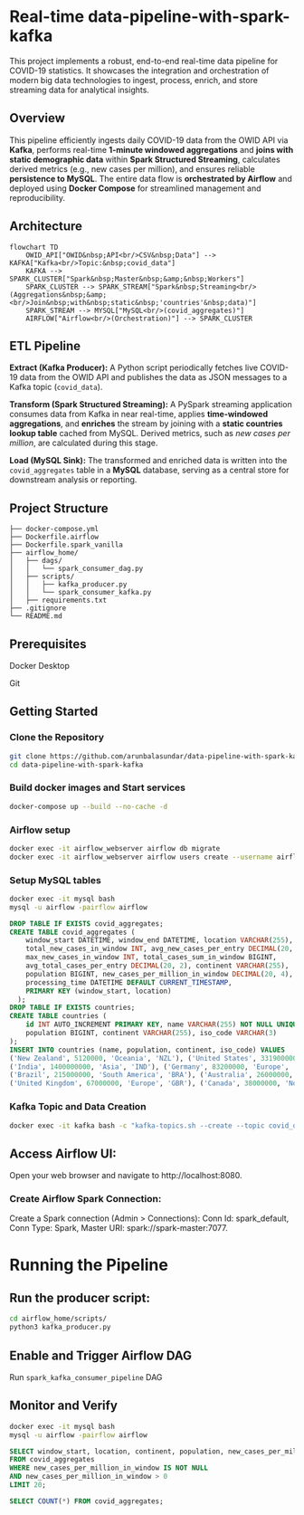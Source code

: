 # Real-time data-pipeline-with-spark-kafka
This project implements a robust, end-to-end real-time data pipeline for COVID-19 statistics. It showcases the integration and orchestration of modern big data technologies to ingest, process, enrich, and store streaming data for analytical insights.

## Overview
This pipeline efficiently ingests daily COVID-19 data from the OWID API via **Kafka**, performs real-time **1-minute windowed aggregations** and **joins with static demographic data** within **Spark Structured Streaming**, calculates derived metrics (e.g., new cases per million), and ensures reliable **persistence to MySQL**. The entire data flow is **orchestrated by Airflow** and deployed using **Docker Compose** for streamlined management and reproducibility.

## **Architecture**
```mermaid
flowchart TD
    OWID_API["OWID&nbsp;API<br/>CSV&nbsp;Data"] --> KAFKA["Kafka<br/>Topic:&nbsp;covid_data"]
    KAFKA --> SPARK_CLUSTER["Spark&nbsp;Master&nbsp;&amp;&nbsp;Workers"]
    SPARK_CLUSTER --> SPARK_STREAM["Spark&nbsp;Streaming<br/>(Aggregations&nbsp;&amp;<br/>Join&nbsp;with&nbsp;static&nbsp;'countries'&nbsp;data)"]
    SPARK_STREAM --> MYSQL["MySQL<br/>(covid_aggregates)"]
    AIRFLOW["Airflow<br/>(Orchestration)"] --> SPARK_CLUSTER
```

## ETL Pipeline
**Extract (Kafka Producer):**
A Python script periodically fetches live COVID-19 data from the OWID API and publishes the data as JSON messages to a Kafka topic (`covid_data`).

**Transform (Spark Structured Streaming):**
A PySpark streaming application consumes data from Kafka in near real-time, applies **time-windowed aggregations**, and **enriches** the stream by joining with a **static countries lookup table** cached from MySQL. Derived metrics, such as *new cases per million*, are calculated during this stage.

**Load (MySQL Sink):**
The transformed and enriched data is written into the `covid_aggregates` table in a **MySQL** database, serving as a central store for downstream analysis or reporting.

## Project Structure

```data-pipeline-with-spark-kafka/
├── docker-compose.yml
├── Dockerfile.airflow
├── Dockerfile.spark_vanilla
├── airflow_home/
│   ├── dags/
│   │   └── spark_consumer_dag.py
│   ├── scripts/
│   │   ├── kafka_producer.py
│   │   └── spark_consumer_kafka.py
│   ├── requirements.txt
├── .gitignore
└── README.md                   
```
## Prerequisites
Docker Desktop

Git

## Getting Started
### Clone the Repository
```bash
git clone https://github.com/arunbalasundar/data-pipeline-with-spark-kafka.git
cd data-pipeline-with-spark-kafka
```

### Build docker images and Start services
```bash
docker-compose up --build --no-cache -d
```

### Airflow setup
```bash
docker exec -it airflow_webserver airflow db migrate
docker exec -it airflow_webserver airflow users create --username airflow --firstname Airflow --lastname User --role Admin --email airflow@example.com --password airflow
```

### Setup MySQL tables
```bash
docker exec -it mysql bash
mysql -u airflow -pairflow airflow
```

```sql
DROP TABLE IF EXISTS covid_aggregates;
CREATE TABLE covid_aggregates (
    window_start DATETIME, window_end DATETIME, location VARCHAR(255),
    total_new_cases_in_window INT, avg_new_cases_per_entry DECIMAL(20, 2),
    max_new_cases_in_window INT, total_cases_sum_in_window BIGINT,
    avg_total_cases_per_entry DECIMAL(20, 2), continent VARCHAR(255),
    population BIGINT, new_cases_per_million_in_window DECIMAL(20, 4),
    processing_time DATETIME DEFAULT CURRENT_TIMESTAMP,
    PRIMARY KEY (window_start, location)
  );
DROP TABLE IF EXISTS countries;
CREATE TABLE countries (
    id INT AUTO_INCREMENT PRIMARY KEY, name VARCHAR(255) NOT NULL UNIQUE,
    population BIGINT, continent VARCHAR(255), iso_code VARCHAR(3)
);
INSERT INTO countries (name, population, continent, iso_code) VALUES
('New Zealand', 5120000, 'Oceania', 'NZL'), ('United States', 331900000, 'North America', 'USA'),
('India', 1400000000, 'Asia', 'IND'), ('Germany', 83200000, 'Europe', 'DEU'),
('Brazil', 215000000, 'South America', 'BRA'), ('Australia', 26000000, 'Oceania', 'AUS'),
('United Kingdom', 67000000, 'Europe', 'GBR'), ('Canada', 38000000, 'North America', 'CAN');
```

### Kafka Topic and Data Creation
```bash
docker exec -it kafka bash -c "kafka-topics.sh --create --topic covid_data --bootstrap-server localhost:9092 --partitions 1 --replication-factor 1
```

## Access Airflow UI: 
Open your web browser and navigate to http://localhost:8080.

### Create Airflow Spark Connection:
Create a Spark connection (Admin > Connections): Conn Id: spark_default, Conn Type: Spark, Master URI: spark://spark-master:7077.

# Running the Pipeline
## Run the producer script:
```bash
cd airflow_home/scripts/
python3 kafka_producer.py
```

## Enable and Trigger Airflow DAG
Run ```spark_kafka_consumer_pipeline``` DAG

## Monitor and Verify
```bash
docker exec -it mysql bash
mysql -u airflow -pairflow airflow
```

```sql
SELECT window_start, location, continent, population, new_cases_per_million_in_window 
FROM covid_aggregates 
WHERE new_cases_per_million_in_window IS NOT NULL 
AND new_cases_per_million_in_window > 0 
LIMIT 20;
```

```sql
SELECT COUNT(*) FROM covid_aggregates;
```
